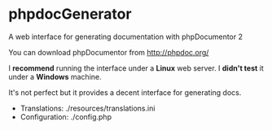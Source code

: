 # phpdocGenerator
A web interface for generating documentation with phpDocumentor 2

You can download phpDocumentor from http://phpdoc.org/

I **recommend** running the interface under a **Linux** web server. I **didn't test** it under a **Windows** machine.

It's not perfect but it provides a decent interface for generating docs.

 - Translations: ./resources/translations.ini
 - Configuration: ./config.php


